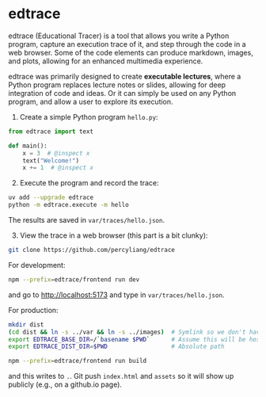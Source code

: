 # edtrace

edtrace (Educational Tracer) is a tool that allows you write a Python program,
capture an execution trace of it, and step through the code in a web browser.
Some of the code elements can produce markdown, images, and plots, allowing for
an enhanced multimedia experience.

edtrace was primarily designed to create **executable lectures**, where a
Python program replaces lecture notes or slides, allowing for deep integration
of code and ideas.  Or it can simply be used on any Python program, and allow a
user to explore its execution.

1. Create a simple Python program `hello.py`:

```python
from edtrace import text

def main():
    x = 3  # @inspect x
    text("Welcome!")
    x += 1  # @inspect x
```

2. Execute the program and record the trace:

```sh
uv add --upgrade edtrace
python -m edtrace.execute -m hello
```
The results are saved in `var/traces/hello.json`.

3. View the trace in a web browser (this part is a bit clunky):

```sh
git clone https://github.com/percyliang/edtrace
```

For development:
```sh
npm --prefix=edtrace/frontend run dev
```
and go to [http://localhost:5173](http://localhost:5173) and type in `var/traces/hello.json`.

For production:
```sh
mkdir dist
(cd dist && ln -s ../var && ln -s ../images)  # Symlink so we don't have to make two copies
export EDTRACE_BASE_DIR=/`basename $PWD`      # Assume this will be hosted at ???.github.io/$EDTRACE_BASE_DIR
export EDTRACE_DIST_DIR=$PWD                  # Absolute path

npm --prefix=edtrace/frontend run build
```
and this writes to `.`.  Git push `index.html` and `assets` so it will show up publicly
(e.g., on a github.io page).
